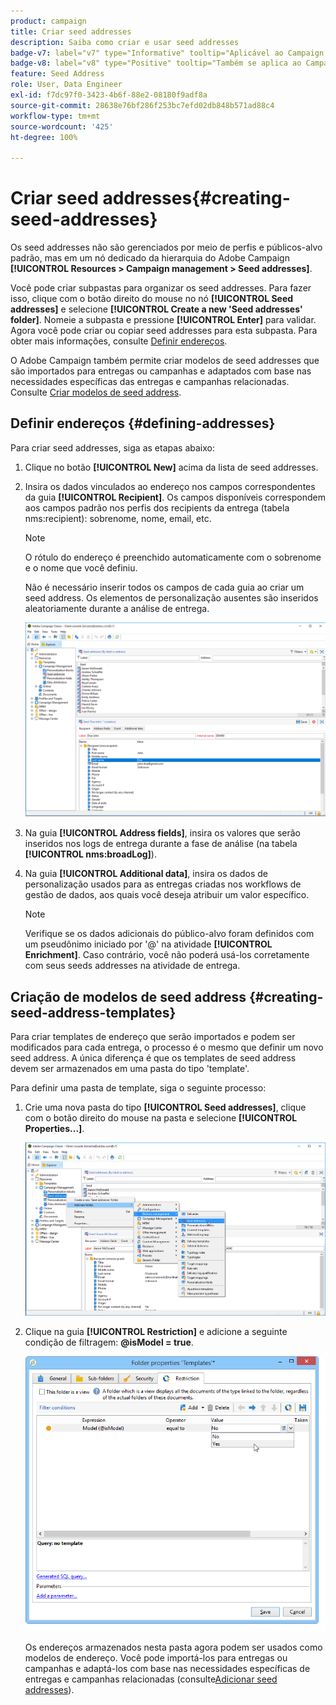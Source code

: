 ```yaml
---
product: campaign
title: Criar seed addresses
description: Saiba como criar e usar seed addresses
badge-v7: label="v7" type="Informative" tooltip="Aplicável ao Campaign Classic v7"
badge-v8: label="v8" type="Positive" tooltip="Também se aplica ao Campaign v8"
feature: Seed Address
role: User, Data Engineer
exl-id: f7dc97f0-3423-4b6f-88e2-08180f9adf8a
source-git-commit: 28638e76bf286f253bc7efd02db848b571ad88c4
workflow-type: tm+mt
source-wordcount: '425'
ht-degree: 100%

---
```


# Criar seed addresses{#creating-seed-addresses}

Os seed addresses não são gerenciados por meio de perfis e públicos-alvo padrão, mas em um nó dedicado da hierarquia do Adobe Campaign **[!UICONTROL Resources > Campaign management > Seed addresses]**.

Você pode criar subpastas para organizar os seed addresses. Para fazer isso, clique com o botão direito do mouse no nó **[!UICONTROL Seed addresses]** e selecione **[!UICONTROL Create a new 'Seed addresses' folder]**. Nomeie a subpasta e pressione **[!UICONTROL Enter]** para validar. Agora você pode criar ou copiar seed addresses para esta subpasta. Para obter mais informações, consulte [Definir endereços](#defining-addresses).

O Adobe Campaign também permite criar modelos de seed addresses que são importados para entregas ou campanhas e adaptados com base nas necessidades específicas das entregas e campanhas relacionadas. Consulte [Criar modelos de seed address](#creating-seed-address-templates).

## Definir endereços {#defining-addresses}

Para criar seed addresses, siga as etapas abaixo:

1. Clique no botão **[!UICONTROL New]** acima da lista de seed addresses.
1. Insira os dados vinculados ao endereço nos campos correspondentes da guia **[!UICONTROL Recipient]**. Os campos disponíveis correspondem aos campos padrão nos perfis dos recipients da entrega (tabela nms:recipient): sobrenome, nome, email, etc.

   >[!NOTE]
   >
   >O rótulo do endereço é preenchido automaticamente com o sobrenome e o nome que você definiu.
   >
   >Não é necessário inserir todos os campos de cada guia ao criar um seed address. Os elementos de personalização ausentes são inseridos aleatoriamente durante a análise de entrega.

   ![](assets/s_ncs_user_seedlist_new_address.png)

1. Na guia **[!UICONTROL Address fields]**, insira os valores que serão inseridos nos logs de entrega durante a fase de análise (na tabela **[!UICONTROL nms:broadLog]**).

1. Na guia **[!UICONTROL Additional data]**, insira os dados de personalização usados para as entregas criadas nos workflows de gestão de dados, aos quais você deseja atribuir um valor específico.

   >[!NOTE]
   >
   >Verifique se os dados adicionais do público-alvo foram definidos com um pseudônimo iniciado por &#39;@&#39; na atividade **[!UICONTROL Enrichment]**. Caso contrário, você não poderá usá-los corretamente com seus seeds addresses na atividade de entrega.

## Criação de modelos de seed address {#creating-seed-address-templates}

Para criar templates de endereço que serão importados e podem ser modificados para cada entrega, o processo é o mesmo que definir um novo seed address. A única diferença é que os templates de seed address devem ser armazenados em uma pasta do tipo &#39;template&#39;.

Para definir uma pasta de template, siga o seguinte processo:

1. Crie uma nova pasta do tipo **[!UICONTROL Seed addresses]**, clique com o botão direito do mouse na pasta e selecione **[!UICONTROL Properties...]**.

   ![](assets/s_ncs_user_seedlist_template_folder.png)

1. Clique na guia **[!UICONTROL Restriction]** e adicione a seguinte condição de filtragem: **@isModel = true**.

   ![](assets/s_ncs_user_seedlist_folder_is_model.png)

   Os endereços armazenados nesta pasta agora podem ser usados como modelos de endereço. Você pode importá-los para entregas ou campanhas e adaptá-los com base nas necessidades específicas de entregas e campanhas relacionadas (consulte[Adicionar seed addresses](adding-seed-addresses.md)).
